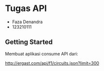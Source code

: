 # Tugas API

- Faza Denandra
- 123210111

## Getting Started

Membuat aplikasi consume API dari:

http://ergast.com/api/f1/circuits.json?limit=300

